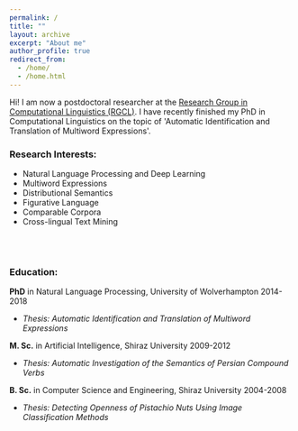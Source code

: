 ```yaml
---
permalink: /
title: ""
layout: archive
excerpt: "About me"
author_profile: true
redirect_from: 
  - /home/
  - /home.html
---
```


Hi! I am now a postdoctoral researcher at the [Research Group in Computational Linguistics (RGCL)](http://rgcl.wlv.ac.uk/). I have recently finished my PhD in Computational Linguistics on the topic of 'Automatic Identification and Translation of Multiword Expressions'. 

### Research Interests:
* Natural Language Processing and Deep Learning
* Multiword Expressions 
* Distributional Semantics 
* Figurative Language 
* Comparable Corpora 
* Cross-lingual Text Mining
<br>
<br>

### Education:

**PhD** in Natural Language Processing, University of Wolverhampton 2014-2018
* *Thesis: Automatic Identification and Translation of Multiword Expressions*

**M. Sc.** in Artificial Intelligence, Shiraz University 2009-2012
* *Thesis: Automatic Investigation of the Semantics of Persian Compound Verbs*

**B. Sc.** in Computer Science and Engineering, Shiraz University 2004-2008
* *Thesis: Detecting Openness of Pistachio Nuts Using Image Classification Methods*
